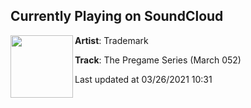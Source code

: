 ## Currently Playing on SoundCloud

[<img align="left" width="100" src="https://i1.sndcdn.com/artworks-yXOBzDiqMdHPburm-q8zZfA-t500x500.jpg">](https://soundcloud.com/trademarkbootlegs/the-pregame-series-march-052)

**Artist**: Trademark 

**Track**: The Pregame Series (March 052)

Last updated at 03/26/2021 10:31
